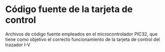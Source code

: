 # Código fuente de la tarjeta de control
Archivos de código fuente empleados en el microcontrolador PIC32, que tiene como objetivo el correcto funcionamiento de la tarjeta de control del trazador I-V
